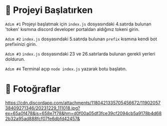 # 🥳 Projeyi Başlatırken
`Adım #1` Projeyi başlatmak için `index.js` dosyasındaki 4.satırda bulunan 'token' kısmına discord developer portaldan aldığınız tokeni girin.

`Adım #2` `index.js` dosyasındaki 5.satırda bulunan `prefix` kısmına kendi bot prefixinizi girin.

`Adım #3` `index.js` dosyasındaki 23 ve 26.satırlarda bulunan gerekli yerleri doldurun.

`Adım #4` Terminal açıp `node index.js` yazarak botu başlatın.

# 📸 Fotoğraflar
https://cdn.discordapp.com/attachments/1180421335705456672/1190205738409271346/20231229_111018.jpg?ex=65a0f478&is=658e7f78&hm=d0f00a05df3fce39cf2094cb5a9178b4d682b32a95ad888fcf07fe6dbfd42457&
